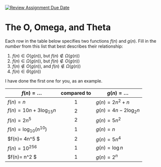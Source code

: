 [![Review Assignment Due Date](https://classroom.github.com/assets/deadline-readme-button-24ddc0f5d75046c5622901739e7c5dd533143b0c8e959d652212380cedb1ea36.svg)](https://classroom.github.com/a/tk_2Q3XR)
# The O, Omega, and Theta

Each row in the table below specifies two functions $f(n)$ and $g(n)$.
Fill in the *number* from this list that best describes their relationship:

1. $f(n)\in O(g(n))$, but $f(n)\not \in \Omega(g(n))$
1. $f(n)\in \Omega(g(n))$, but $f(n)\not \in O(g(n))$
1. $f(n)\not\in O(g(n))$, and $f(n)\not \in \Omega(g(n))$
1. $f(n)\in \Theta (g(n))$

I have done the first one for you, as an example.

| $f(n)=\ldots$              | compared to | $g(n)=\ldots$          |
|----------------------------|:-----------:|------------------------|
| $f(n)=n$                   | 1           | $g(n)=2n^2 + n$        |      // f(n) gorws slower than g(n) and will never overtake it.
| $f(n)= 10n + 3\log_{15} n$ | 2         | $g(n)= 4n - 2\log_2 n$ |      // f(n) grows faster than g(n) and will not be bounded above by g(n) for large values of n, fitting the description of being in Big Omega(g(n)) but not in Big O(g(n))
| $f(n) = 2n^5$              | 2            | $g(n) = 5n^2$          |     // f(n) grows much faster than g(n) due to its higher power of n.
| $f(n)=\log_{10} \left(n^{10}\right)$ | 1  | $g(n)=n$ |                   //  After simplification, we find that f(n) grows slower than g(n)
| $f(n)= 4n^5 $ | 2  | $g(n)= 5n^4$ |                                      // f(n) grows faster due to the higher power of n 
| $f(n) = 10^{256}$ | 1  | $g(n) = \log n$ |                               // f(n) is a constant that doesn't grow, meanwhile g(n) grows very slowly. So f(n) is both big O and big Omega but not big theta of g(n)
| $f(n)= n^2 $ | 1  | $g(n)= 2^n$ |                                        // f(n) grows polynomially, meanwhile g(n) grows exponentially.
